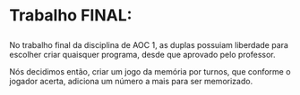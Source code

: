 # Trabalho FINAL:<p>
No trabalho final da disciplina de AOC 1, as duplas possuiam liberdade para escolher criar quaisquer programa, desde que aprovado pelo professor.<p>
Nós decidimos então, criar um jogo da memória por turnos, que conforme o jogador acerta, adiciona um número a mais para ser memorizado.<p>
